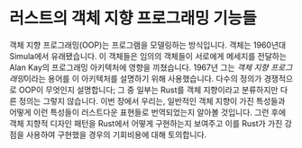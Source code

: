 # 러스트의 객체 지향 프로그래밍 기능들

객체 지향 프로그래밍(OOP)는 프로그램을 모델링하는 방식입니다.
객체는 1960년대 Simula에서 유래됐습니다. 이 객체들은 임의의 객체들이
서로에게 메세지를 전달하는 Alan Kay의 프로그래밍 아키텍처에 영향을
끼쳤습니다. 1967년 그는 *객체 지향 프로그래밍*이라는 용어를 이
아키텍처를 설명하기 위해 사용했습니다. 다수의 정의가 경쟁적으로 OOP이
무엇인지 설명합니다; 그 중 일부는 Rust를 객체 지향이라고 분류하지만
다른 정의는 그렇지 않습니다. 이번 장에서 우리는, 일반적인 객체
지향이 가진 특성들과 어떻게 이런 특성들이 러스트다운 표현들로 번역되었는지
알아볼 것입니다. 그런 후에 객체 지향적 디자인 패턴을 Rust에서 어떻게
구현하는지 보여주고 이를 Rust가 가진 강점을 사용하여 구현했을 경우의
기회비용에 대해 토의합니다.
